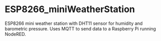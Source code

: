 # ESP8266_miniWeatherStation
ESP8266 mini weather station with DHT11 sensor for humidity and barometric pressure. Uses MQTT to send data to a Raspberry Pi running NodeRED.
